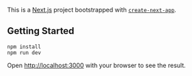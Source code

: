 This is a [Next.js](https://nextjs.org/) project bootstrapped with [`create-next-app`](https://github.com/vercel/next.js/tree/canary/packages/create-next-app).

## Getting Started


```
npm install
npm run dev
```

Open [http://localhost:3000](http://localhost:3000) with your browser to see the result.



